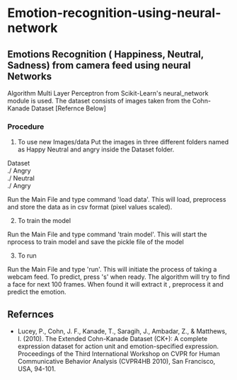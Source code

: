 # Emotion-recognition-using-neural-network



<h2>Emotions Recognition ( Happiness, Neutral, Sadness) from camera feed using neural Networks </h2>

Algorithm Multi Layer Perceptron from Scikit-Learn's neural_network module is used. The dataset consists of images taken from the Cohn-Kanade Dataset [Refernce Below] 

<h3> Procedure </h3>

1) To use new Images/data
Put the images in three different folders named as Happy Neutral and angry inside the Dataset folder.

Dataset <br>
./ Angry <br>
./ Neutral <br>
./ Angry <bre>

Run the Main File and type command 'load data'. This will load, preprocess and store the data as in csv format (pixel values scaled).

2) To train the model

Run the Main File and type command 'train model'. This will start the nprocess to train model and save the pickle file of the model

3) To run

Run the Main File and type 'run'. This will initiate the process of taking a webcam feed.
To predict, press 's' when ready. The algorithm will try to find a face for next 100 frames. When found it will extract it , preprocess it and predict the emotion.









<h2> Refernces </h2>

- Lucey, P., Cohn, J. F., Kanade, T., Saragih, J., Ambadar, Z., & Matthews, I. (2010). The Extended Cohn-Kanade Dataset (CK+): A complete expression dataset for action unit and emotion-specified expression. Proceedings of the Third International Workshop on CVPR for Human Communicative Behavior Analysis (CVPR4HB 2010), San Francisco, USA, 94-101.

